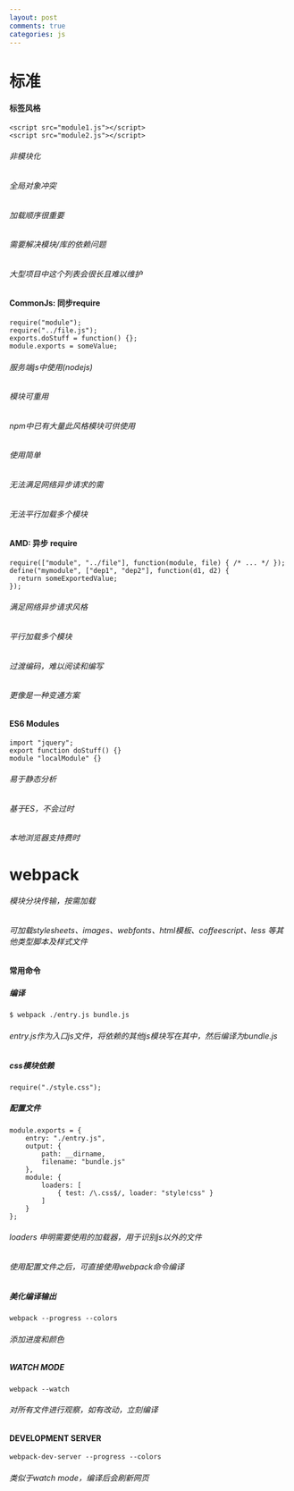 ```yaml
---
layout: post
comments: true
categories: js
---
```


# 标准
#### 标签风格
```
<script src="module1.js"></script>
<script src="module2.js"></script>
```
###### 非模块化
###### 全局对象冲突
###### 加载顺序很重要
###### 需要解决模块/库的依赖问题
###### 大型项目中这个列表会很长且难以维护

#### CommonJs: 同步require
```
require("module");
require("../file.js");
exports.doStuff = function() {};
module.exports = someValue;
```
###### 服务端js中使用(nodejs)
###### 模块可重用
###### npm中已有大量此风格模块可供使用
###### 使用简单
###### 无法满足网络异步请求的需
###### 无法平行加载多个模块

#### AMD: 异步 require
```
require(["module", "../file"], function(module, file) { /* ... */ });
define("mymodule", ["dep1", "dep2"], function(d1, d2) {
  return someExportedValue;
});
```
###### 满足网络异步请求风格
###### 平行加载多个模块
###### 过渡编码，难以阅读和编写
###### 更像是一种变通方案

#### ES6 Modules
```
import "jquery";
export function doStuff() {}
module "localModule" {}
```
###### 易于静态分析
###### 基于ES，不会过时
###### 本地浏览器支持费时
###### 

# webpack
###### 模块分块传输，按需加载
###### 可加载stylesheets、images、webfonts、html模板、coffeescript、less 等其他类型脚本及样式文件

#### 常用命令

##### 编译
```
$ webpack ./entry.js bundle.js
```
###### entry.js作为入口js文件，将依赖的其他js模块写在其中，然后编译为bundle.js

##### css模块依赖
```
require("./style.css");
```
##### 配置文件

```
module.exports = {
    entry: "./entry.js",
    output: {
        path: __dirname,
        filename: "bundle.js"
    },
    module: {
        loaders: [
            { test: /\.css$/, loader: "style!css" }
        ]
    }
};
```
###### loaders 申明需要使用的加载器，用于识别js以外的文件
###### 使用配置文件之后，可直接使用webpack命令编译

##### 美化编译输出

```
webpack --progress --colors
```
###### 添加进度和颜色

##### WATCH MODE

```
webpack --watch
```
###### 对所有文件进行观察，如有改动，立刻编译

#### DEVELOPMENT SERVER

```
webpack-dev-server --progress --colors
```
###### 类似于watch mode，编译后会刷新网页

